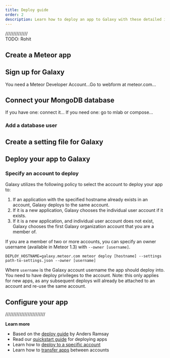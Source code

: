 ```yaml
---
title: Deploy guide
order: 2
description: Learn how to deploy an app to Galaxy with these detailed instructions.
---
```


//////////////  
TODO: Rohit

<h2 id="create-app">Create a Meteor app</h2>

<h2 id="sign-up">Sign up for Galaxy</h2>

You need a Meteor Developer Account...Go to webform at meteor.com...

<h2 id="mongo-connect">Connect your MongoDB database</h2>
If you have one: connect it...
If you need one: go to mlab or compose...

<h3 id="mongo-add-user">Add a database user</h3>

<h2 id="settings-create">Create a setting file for Galaxy</h2>

<h2 id="galaxy-deploy">Deploy your app to Galaxy</h2>

<h3 id="account-selection">Specify an account to deploy</h3>

Galaxy utilizes the following policy to select the account to deploy your app to:

1. If an application with the specified hostname already exists in an account, Galaxy deploys to the same account.
2. If it is a new application, Galaxy chooses the individual user account if it exists.
3. If it is a new application, and individual user account does not exist, Galaxy chooses the first Galaxy organization account that you are a member of.

If you are a member of two or more accounts, you can specify an owner username (available in Meteor 1.3) with `--owner [username]`.

```
DEPLOY_HOSTNAME=galaxy.meteor.com meteor deploy [hostname] --settings path-to-settings.json --owner [username]
```

Where `username` is the Galaxy account username the app should deploy into. You need to have deploy privileges to the account.  Note: this only applies for new apps, as any subsequent deploys will already be attached to an account and re-use the same account.


<h2 id="configure-app">Configure your app</h2>


/////////////////////////


**Learn more**

- Based on the [deploy guide](http://coderchronicles.org/2016/03/15/deploying-a-meteor-app-to-galaxy/) by Anders Ramsay
- Read our [quickstart guide](/deploy-quickstart.html) for deploying apps
- Learn how to [deploy to a specific account](/deploy-guide.html#account-selection)
- Learn how to [transfer apps](/transfer-apps.html) between accounts
